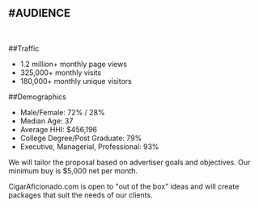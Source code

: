 
#AUDIENCE
---

<br />

##Traffic

- 1.2 million+ monthly page views
- 325,000+ monthly visits
- 180,000+ monthly unique visitors

##Demographics

- Male/Female: 72% / 28%
- Median Age: 37
- Average HHI: $456,196
- College Degree/Post Graduate: 79%
- Executive, Managerial, Professional: 93%

<!-- ##Ad Sizes

120 x 600
- 300 x 250	
- 728 x 90 -->

We will tailor the proposal based on advertiser goals and objectives. Our minimum buy is $5,000 net per month.

CigarAficionado.com is open to "out of the box" ideas and will create packages that suit the needs of our clients.

<br /><br />
